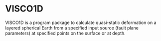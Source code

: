 # VISCO1D
VISCO1D is a program package to calculate quasi-static deformation on a layered spherical Earth from a specified input source (fault plane parameters) at specified points on the surface or at depth.
